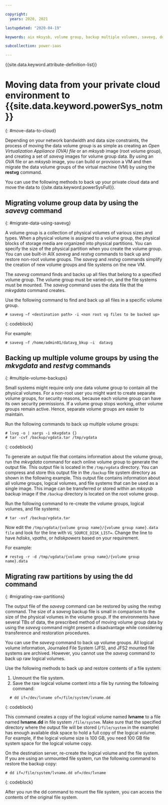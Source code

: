 ```yaml
---

copyright:
  years: 2020, 2021

lastupdated: "2020-04-19"

keywords: aix mksysb, volume group, backup multiple volumes, savevg, dd command

subcollection: power-iaas

---
```


{{site.data.keyword.attribute-definition-list}}

# Moving data from your private cloud environment to {{site.data.keyword.powerSys_notm}}
{: #move-data-to-cloud}

Depending on your network bandwidth and data size constraints, the process of moving the data volume group is as simple as creating an *Open Virtualization Appliance (OVA) file* or an *mksysb* image (root volume group), and creating a set of *savevg* images for volume group data. By using an *OVA* file or an *mksysb* image, you can build or provision a VM and then migrate the data volume groups of the virtual machine (VM) by using the **restvg** command.

You can use the following methods to back up your private cloud data and move the data to {{site.data.keyword.powerSysFull}}.

## Migrating volume group data by using the *savevg* command
{: #migrate-data-using-savevg}

A volume group is a collection of physical volumes of various sizes and types. When a physical volume is assigned to a volume group, the physical blocks of storage media are organized into physical partitions. You can specify the size of the physical partition when you create the volume group. You can use built-in AIX *savevg* and *restvg* commands to back up and restore non-root volume groups. The *savevg* and *restvg* commands simplify the creation of new volume groups and file systems on the new VM.

The *savevg* command finds and backs up all files that belong to a specified volume group. The volume group must be varied-on, and the file systems must be mounted. The *savevg* command uses the data file that the *mkvgdata* command creates.

Use the following command to find and back up all files in a specific volume group.

```text
# savevg –f <destination path> -i <non root vg files to be backed up>
```
{: codeblock}

For example:

```text
# savevg –f /home/admin01/datavg_bkup –i  datavg
```

## Backing up multiple volume groups by using the *mkvgdata* and *restvg* commands
{: #multiple-volume-backups}

Small systems might require only one data volume group to contain all the physical volumes. For a non-root user you might want to create separate volume groups, for security reasons, because each volume group can have its own security permissions. If a volume group stops working, other volume groups remain active. Hence, separate volume groups are easier to maintain.

Run the following commands to back up multiple volume groups:

```text
# lsvg -o | xargs -i mkvgdata {}
# tar -cvf /backup/vgdata.tar /tmp/vgdata
```
{: codeblock}

To generate an output file that contains information about the volume group, run the *mkvgdata* command for each online volume group to generate the output file. This output file is located in the `/tmp/vgdata` directory. You can compress and store this output file in the `/backup` file system directory as shown in the following example. This output file contains information about all volume groups, logical volumes, and file systems that can be used as a single image. This image can be transferred or stored within an *mksysb* backup image if the `/backup` directory is located on the root volume group.

Run the following command to re-create the volume groups, logical volumes, and file systems:

```text
# tar -xvf /backup/vgdata.tar
```

Now edit the `/tmp/vgdata/{volume group name}/{volume group name}.data file` and look for the line with `VG_SOURCE_DISK_LIST=`. Change the line to have *hdisks*, *vpaths*, or *hdiskpowers* based on your requirement.

For example:

```text
# restvg -r -d /tmp/vgdata/{volume group name}/{volume group name}.data
```

## Migrating raw partitions by using the dd command
{: #migrating-raw-partitions}

The output file of the *savevg* command can be restored by using the *restvg* command. The size of a *savevg* backup file is small in comparison to the size of the physical volumes in the volume group. If the environments have several TBs of data, the prescribed method of moving volume group data by using the *savevg* command might present a disadvantage while considering transference and restoration procedures.

You can use the *savevg* command to back up volume groups. All logical volume information, Journaled File System (JFS), and JFS2 mounted file systems are archived. However, you cannot use the *savevg* command to back up raw logical volumes.

Use the following methods to back up and restore contents of a file system:

1. Unmount the file system.
2. Save the raw logical volume content into a file by running the following command:

```text
  # dd if=/dev/lvname of=/file/system/lvname.dd
```
{: codeblock}

This command creates a copy of the logical volume named **lvname** to a file named **lvname.dd** in file system `/file/system`. Make sure that the specified directory where the output file will be stored (`/file/system` in the example) has enough available disk space to hold a full copy of the logical volume. For example, if the logical volume size is 100 GB, you need 100 GB file system space for the logical volume copy.

On the destination server, re-create the logical volume and the file system. If you are using an unmounted file system, run the following command to restore the backup copy:

```text
# dd if=/file/system/lvname.dd of=/dev/lvname
```
{: codeblock}

After you run the dd command to mount the file system, you can access the contents of the original file system.
